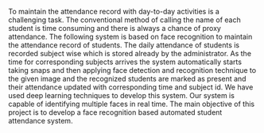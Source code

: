 To maintain the attendance record with day-to-day activities is a challenging task. The
conventional method of calling the name of each student is time consuming and there is always
a chance of proxy attendance. The following system is based on face recognition to maintain
the attendance record of students. The daily attendance of students is recorded subject wise
which is stored already by the administrator. As the time for corresponding subjects arrives the
system automatically starts taking snaps and then applying face detection and recognition
technique to the given image and the recognized students are marked as present and their
attendance updated with corresponding time and subject id. We have used deep learning
techniques to develop this system. Our system is capable of identifying multiple faces in real
time. The main objective of this project is to develop a face recognition based automated
student attendance system.
